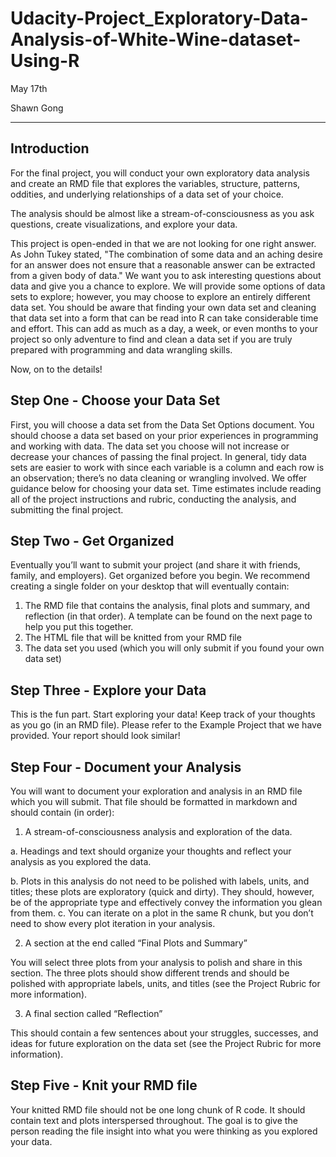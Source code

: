 # Udacity-Project_Exploratory-Data-Analysis-of-White-Wine-dataset-Using-R

May 17th

Shawn Gong

----

## Introduction

For the final project, you will conduct your own exploratory data analysis and create an RMD file that explores the variables, structure, patterns, oddities, and underlying relationships of a data set of your choice.

The analysis should be almost like a stream-of-consciousness as you ask questions, create visualizations, and explore your data.

This project is open-ended in that we are not looking for one right answer. As John Tukey stated, "The combination of some data and an aching desire for an answer does not ensure that a reasonable answer can be extracted from a given body of data." We want you to ask interesting questions about data and give you a chance to explore. We will provide some options of data sets to explore; however, you may choose to explore an entirely different data set. You should be aware that finding your own data set and cleaning that data set into a form that can be read into R can take considerable time and effort. This can add as much as a day, a week, or even months to your project so only adventure to find and clean a data set if you are truly prepared with programming and data wrangling skills.

Now, on to the details!

## Step One - Choose your Data Set
First, you will choose a data set from the Data Set Options document. You should choose a data set based on your prior experiences in programming and working with data. The data set you choose will not increase or decrease your chances of passing the final project. In general, tidy data sets are easier to work with since each variable is a column and each row is an observation; there’s no data cleaning or wrangling involved. We offer guidance below for choosing your data set. Time estimates include reading all of the project instructions and rubric, conducting the analysis, and submitting the final project.

## Step Two - Get Organized
Eventually you’ll want to submit your project (and share it with friends, family, and employers). Get organized before you begin. We recommend creating a single folder on your desktop that will eventually contain:

1. The RMD file that contains the analysis, final plots and summary, and reflection (in that order). A template can be found on the next page to help you put this together.
2. The HTML file that will be knitted from your RMD file
3. The data set you used (which you will only submit if you found your own data set)

## Step Three - Explore your Data
This is the fun part. Start exploring your data! Keep track of your thoughts as you go (in an RMD file). Please refer to the Example Project that we have provided. Your report should look similar!

## Step Four - Document your Analysis
You will want to document your exploration and analysis in an RMD file which you will submit. That file should be formatted in markdown and should contain (in order):

1. A stream-of-consciousness analysis and exploration of the data.

a. Headings and text should organize your thoughts and reflect your analysis as you explored the data.

b. Plots in this analysis do not need to be polished with labels, units, and titles; these plots are exploratory (quick and dirty). They should, however, be of the appropriate type and effectively convey the information you glean from them.
c. You can iterate on a plot in the same R chunk, but you don’t need to show every plot iteration in your analysis.

2. A section at the end called “Final Plots and Summary”

You will select three plots from your analysis to polish and share in this section. The three plots should show different trends and should be polished with appropriate labels, units, and titles (see the Project Rubric for more information).

3. A final section called “Reflection”

This should contain a few sentences about your struggles, successes, and ideas for future exploration on the data set (see the Project Rubric for more information).

## Step Five - Knit your RMD file
Your knitted RMD file should not be one long chunk of R code. It should contain text and plots interspersed throughout. The goal is to give the person reading the file insight into what you were thinking as you explored your data.
